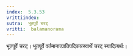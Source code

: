 ```yaml
---
index:  5.3.53
vrittiindex: 
sutra:  भूतपूर्वे चरट्
vritti:  balamanorama 
---
```


भूतपूर्वे चरट्। भूतपूर्वे वर्तमानात्प्रातिपदिकात्स्वार्थे चरट् स्यादित्यर्थः। 

